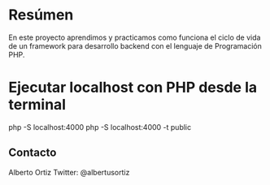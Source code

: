 # Resúmen

En este proyecto aprendimos y practicamos como funciona el ciclo de vida de un framework para desarrollo backend con el lenguaje de Programación PHP.
  

# Ejecutar localhost con PHP desde la terminal

php -S localhost:4000
php -S localhost:4000 -t public


## Contacto

Alberto Ortiz
Twitter: @albertusortiz